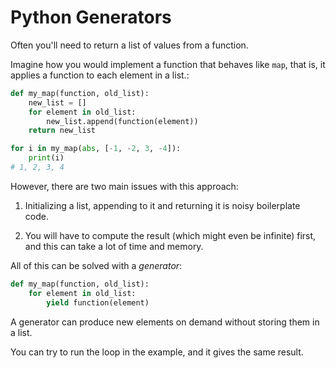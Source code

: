 # Python Generators

Often you'll need to return a list of values from a function.

Imagine how you would implement a function that behaves like `map`,
that is, it applies a function to each element in a list.:
```python
def my_map(function, old_list):
    new_list = []
    for element in old_list:
        new_list.append(function(element))
    return new_list

for i in my_map(abs, [-1, -2, 3, -4]):
    print(i)
# 1, 2, 3, 4
```
However, there are two main issues with this approach:

1. Initializing a list, appending to it and returning it is noisy boilerplate code.

2. You will have to compute the result (which might even be infinite) first, and this can take a lot of time and memory.

All of this can be solved with a _generator_:
```python
def my_map(function, old_list):
    for element in old_list:
        yield function(element)
```
A generator can produce new elements on demand without storing them in a list.

You can try to run the loop in the example, and it gives the same result.
